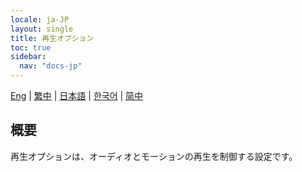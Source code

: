 ```yaml
---
locale: ja-JP
layout: single
title: 再生オプション
toc: true
sidebar:
  nav: "docs-jp"
---
```

[Eng](/dancexr/features/playback_options) | [繁中](/tw/dancexr/features/playback_options) | [日本語](/jp/dancexr/features/playback_options) | [한국어](/kr/dancexr/features/playback_options) | [简中](/zh/dancexr/features/playback_options)


## 概要
再生オプションは、オーディオとモーションの再生を制御する設定です。